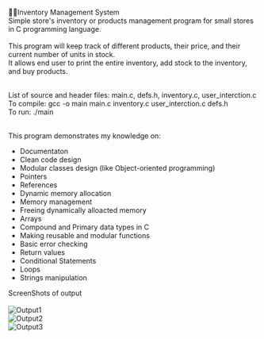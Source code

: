 🏪🛒Inventory Management System <br />
Simple store's inventory or products management program for small stores in C programming language.  <br /> <br /> 
This program will keep track of different products, their price, and their current number of units in stock. <br /> 
It allows end user to print the entire inventory, add stock to the inventory, and buy products. <br /> <br /> 

List of source and header files: main.c, defs.h, inventory.c, user_interction.c <br />
To compile: gcc -o main main.c inventory.c user_interction.c defs.h <br />
To run: ./main <br /><br />
       
This program demonstrates my knowledge on: 
  * Documentaton
  * Clean code design
  * Modular classes design (like Object-oriented programming)
  * Pointers
  * References
  * Dynamic memory allocation
  * Memory management
  * Freeing dynamically alloacted memory
  * Arrays
  * Compound and Primary data types in C
  * Making reusable and modular functions
  * Basic error checking
  * Return values
  * Conditional Statements
  * Loops
  * Strings manipulation

ScreenShots of output <br /><br />
![Output1](https://user-images.githubusercontent.com/29932763/123717804-9cd0ab80-d84b-11eb-971c-f903f5cc635f.PNG)<br />
![Output2](https://user-images.githubusercontent.com/29932763/123717823-a4905000-d84b-11eb-8357-4a2fe230b299.PNG)<br />
![Output3](https://user-images.githubusercontent.com/29932763/123717840-afe37b80-d84b-11eb-9989-2ab7694c613d.PNG)<br />



